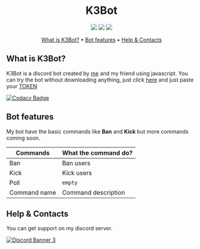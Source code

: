 <h1 align="center"><b>K3Bot</b></h1>


<p align="center">
  <a href='LICENSE'><img src='https://raster.shields.io/badge/License-AGPL3.0%20LIcense-16c60c.svg?style=for-the-badge'></a>
  <a href='https://github.com/Unknownio/SimpleBot/releases'><img src='https://raster.shields.io/badge/Project-Releases-red.svg?style=for-the-badge'></a>
  <a href='#'><img src='https://raster.shields.io/badge/Language-JS-orange.svg?style=for-the-badge'></a>
</p>

<p align="center">
<a href='#what-is-k3bot'>What is K3Bot?</a>
•
<a href='#bot-features'>Bot features</a>
•
<a href='#help--contacts'>Help & Contacts</a>
</p>

## What is K3Bot?
K3Bot is a discord bot created by [me](https://github.com/Unknownio) and my friend using javascript.
You can try the bot without downloading anything, just click [here](https://repl.it/join/zulovgka-gamerpubg1008) and just paste your [TOKEN](https://www.writebots.com/discord-bot-token/)

[![Codacy Badge](https://app.codacy.com/project/badge/Grade/34e8ab04941d41099293ebc558d94257)](https://www.codacy.com/gh/Unknownio/SimpleBot/dashboard?utm_source=github.com&amp;utm_medium=referral&amp;utm_content=Unknownio/SimpleBot&amp;utm_campaign=Badge_Grade)

## Bot features
My bot have the basic commands like <b>Ban</b> and <b>Kick</b> but more commands coming soon.

|Commands     | What the command do? |
|-------------|--------------------- |
| Ban         | Ban users            |
| Kick        | Kick users           |
| Poll        | ```empty```          |
| Command name| Command description  |

## Help & Contacts

You can get support on my discord server.

<a target="_blank" rel="noopener noreferrer" href='https://discord.gg/8PDEQqsG5b'>![Discord Banner 3](https://discordapp.com/api/guilds/713417725191389184/widget.png?style=banner3)</a>
